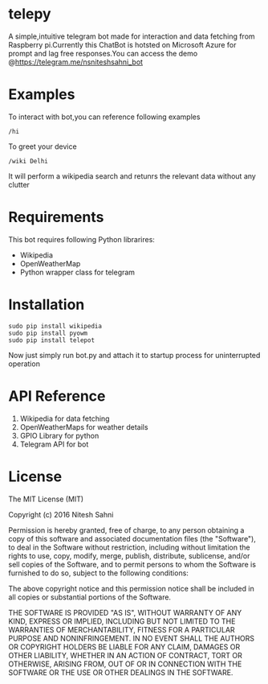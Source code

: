 # telepy
A simple,intuitive telegram bot made for interaction and data fetching from Raspberry pi.Currently this ChatBot is hotsted on Microsoft Azure for prompt and lag free responses.You can access the demo @https://telegram.me/nsniteshsahni_bot 

# Examples
To interact with bot,you can reference following examples
```
/hi
```
To greet your device

```
/wiki Delhi
```
It will perform a wikipedia search and retunrs the relevant data without any clutter

# Requirements  
This bot requires following Python librarires:
- Wikipedia
- OpenWeatherMap
- Python wrapper class for telegram

# Installation
```
sudo pip install wikipedia
sudo pip install pyowm
sudo pip install telepot
```
Now just simply run bot.py and attach it to startup process for uninterrupted operation

# API Reference
1. Wikipedia for data fetching
2. OpenWeatherMaps for weather details
3. GPIO Library for python
4. Telegram API for bot

# License
The MIT License (MIT)

Copyright (c) 2016 Nitesh Sahni

Permission is hereby granted, free of charge, to any person obtaining a copy
of this software and associated documentation files (the "Software"), to deal
in the Software without restriction, including without limitation the rights
to use, copy, modify, merge, publish, distribute, sublicense, and/or sell
copies of the Software, and to permit persons to whom the Software is
furnished to do so, subject to the following conditions:

The above copyright notice and this permission notice shall be included in all
copies or substantial portions of the Software.

THE SOFTWARE IS PROVIDED "AS IS", WITHOUT WARRANTY OF ANY KIND, EXPRESS OR
IMPLIED, INCLUDING BUT NOT LIMITED TO THE WARRANTIES OF MERCHANTABILITY,
FITNESS FOR A PARTICULAR PURPOSE AND NONINFRINGEMENT. IN NO EVENT SHALL THE
AUTHORS OR COPYRIGHT HOLDERS BE LIABLE FOR ANY CLAIM, DAMAGES OR OTHER
LIABILITY, WHETHER IN AN ACTION OF CONTRACT, TORT OR OTHERWISE, ARISING FROM,
OUT OF OR IN CONNECTION WITH THE SOFTWARE OR THE USE OR OTHER DEALINGS IN THE
SOFTWARE.
